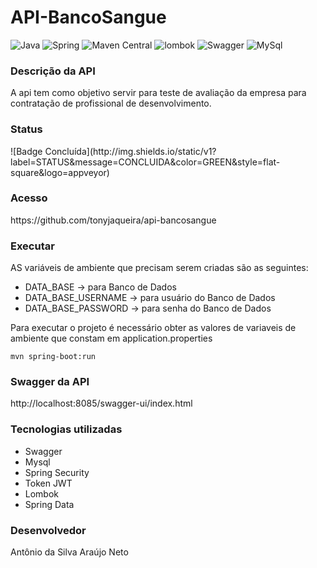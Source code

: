 <h1>API-BancoSangue</h1>

![Java](https://img.shields.io/badge/java-version%2017-blue)
![Spring](https://img.shields.io/badge/spring-version%202.7.12-blueviolet)
![Maven Central](https://img.shields.io/badge/maven-version%203.8.1-green)
![lombok](https://img.shields.io/badge/lombok-version%201.18.24-orange)
![Swagger](https://img.shields.io/badge/swagger-version%203.0.0-orange)
![MySql](https://img.shields.io/badge/java-version%208-blue)

<h3>Descrição da API</h3>
A api tem como objetivo servir para teste de avaliação da empresa para contratação de profissional de desenvolvimento.

<h3>Status</h3>
![Badge Concluída](http://img.shields.io/static/v1?label=STATUS&message=CONCLUIDA&color=GREEN&style=flat-square&logo=appveyor)

<h3>Acesso</h3>
https://github.com/tonyjaqueira/api-bancosangue

<h3>Executar</h3>

AS variáveis de ambiente que precisam serem criadas são as seguintes:
* DATA_BASE -> para Banco de Dados
* DATA_BASE_USERNAME -> para usuário do Banco de Dados
* DATA_BASE_PASSWORD -> para senha do Banco de Dados

Para executar o projeto é necessário obter as valores de variaveis de ambiente que constam em application.properties

```shell
mvn spring-boot:run
```

<h3>Swagger da API</h3>
http://localhost:8085/swagger-ui/index.html

<h3>Tecnologias utilizadas</h3>

* Swagger
* Mysql
* Spring Security
* Token JWT
* Lombok
* Spring Data

<h3>Desenvolvedor</h3>
Antônio da Silva Araújo Neto
